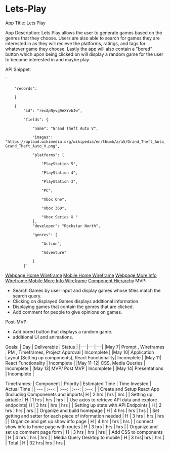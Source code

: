 # Lets-Play

App Title: Lets Play

App Description: Lets Play allows the user to generate games based on the genres that they choose. Users are also able to search for games they are interested in as they will recieve the platforms, ratings, and tags for whatever game they choose. Lastly the app will also contain a "bored" button which upon being clicked on will display a random game for the user to become interested in and maybe play.

API Snippet:


`

        "records": 

        [
        
        {
            "id": "recApNyvg9eXYvbIw",
            
            "fields": {
            
                "name": "Grand Theft Auto V",
                
                "images": "https://upload.wikimedia.org/wikipedia/en/thumb/a/a5/Grand_Theft_Auto_V.png/220px-Grand_Theft_Auto_V.png",
                
                "platforms": [
                
                    "PlayStation 5",
                    
                    "PlayStation 4",
                    
                    "PlayStation 3",
                    
                    "PC",
                    
                    "Xbox One",
                    
                    "Xbox 360",
                    
                    "Xbox Series X "   
                ],
                "developer": "Rockstar North",
                
                "genres": [
                
                    "Action",
                    
                    "Adventure"
                    
                ]
            }`



[Webpage Home Wireframe](https://wireframe.cc/t2SnRn)
[Mobile Home Wireframe](https://wireframe.cc/usQlOa)
[Webpage More Info Wireframe ](https://wireframe.cc/zLUFzw)
[Mobile More Info Wireframe](https://wireframe.cc/BUte1w)
[Component Hierarchy](https://embed.creately.com/zgxACk1aQ23?token=KrxoM5SFlQIEdEYq&type=svg)
MVP: 

- Search Games by user input and display games whose titles match the search query.
- Clicking on displayed Games displays additional information.
- Displaying games that contain the genres that are clicked.
- Add comment for people to give opinions on games.

Post-MVP: 

- Add bored button that displays a random game.
- additional UI and animations.

Goals: 
| Day | Deliverable | Status |
|---|---|---|
|May 7| Prompt , Wireframes , PM , Timeframes, Project Approval | Incomplete |
|May 10| Application Layout (Setting up components), React Functionality| Incomplete |
|May 11| React Functionality | Incomplete |
|May 11-12| CSS, Media Queries | Incomplete |
|May 13| MVP/ Post MVP | Incomplete |
|May 14| Presentations | Incomplete |

Timeframes:
| Component | Priority | Estimated Time | Time Invested | Actual Time |
| --- | :---: | :---: | :---: | :---: |
| Create and Setup React App (Including Componenets and imports| H | 2 hrs | hrs | hrs |
| Setting up airtable | H | 1 hrs | hrs | hrs |
| Use axios to retrieve API data and explore endpoints| H | 3 hrs | hrs | hrs |
| Setting up state with API Endpoints | H | 2 hrs | hrs | hrs |
| Organize and build homepage | H | 4 hrs | hrs | hrs |
| Set getting and setter for each piece of information needed | H | 3 hrs | hrs | hrs |
| Organize and get up show info page | H | 4 hrs | hrs | hrs |
| connect show info to home page with routes | H | 3 hrs | hrs | hrs |
| Organize and set up comment page form | H | 3 hrs | hrs | hrs |
| Add CSS to components | H | 4 hrs | hrs | hrs |
| Media Query Desktop to mobile | H | 3 hrs| hrs | hrs |
| Total | H | 32 hrs| hrs | hrs |
